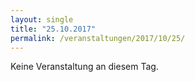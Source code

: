 ```yaml
---
layout: single
title: "25.10.2017"
permalink: /veranstaltungen/2017/10/25/
---
```


Keine Veranstaltung an diesem Tag.
